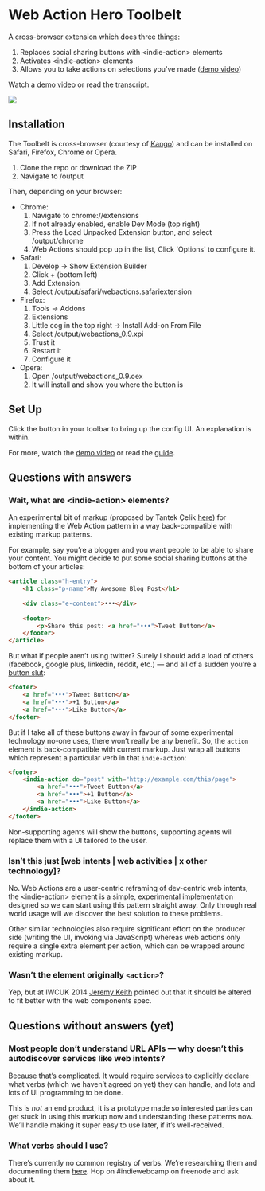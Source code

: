 # Web Action Hero Toolbelt

A cross-browser extension which does three things:

1. Replaces social sharing buttons with &lt;indie-action&gt; elements
2. Activates &lt;indie-action&gt; elements
3. Allows you to take actions on selections you’ve made ([demo video](http://www.youtube.com/watch?v=vvcaqSwMVBE))

Watch a [demo video](https://www.youtube.com/watch?v=9OAfvuKCsEk) or read the [transcript](http://waterpigs.co.uk/articles/web-action-toolbelt-guide/).

![](https://raw.github.com/barnabywalters/web-action-hero-toolbelt/master/web-actions-flow.jpg)

## Installation

The Toolbelt is cross-browser (courtesy of [Kango](http://kangoextensions.com)) and can be installed on Safari, Firefox, Chrome or Opera.

1. Clone the repo or download the ZIP
1. Navigate to /output

Then, depending on your browser:

* Chrome:
	1. Navigate to chrome://extensions
	1. If not already enabled, enable Dev Mode (top right)
	1. Press the Load Unpacked Extension button, and select /output/chrome
	1. Web Actions should pop up in the list, Click 'Options' to configure it.
* Safari:
	1. Develop -> Show Extension Builder
	1. Click + (bottom left)
	1. Add Extension
	1. Select /output/safari/webactions.safariextension
* Firefox:
	1. Tools -> Addons
	1. Extensions
	1. Little cog in the top right -> Install Add-on From File
	1. Select /output/webactions_0.9.xpi
	1. Trust it
	1. Restart it
	1. Configure it
* Opera:
	1. Open /output/webactions_0.9.oex
	2. It will install and show you where the button is

## Set Up

Click the button in your toolbar to bring up the config UI. An explanation is within.

For more, watch the [demo video](https://www.youtube.com/watch?v=9OAfvuKCsEk) or read the [guide](http://waterpigs.co.uk/articles/web-action-toolbelt-guide/).

## Questions with answers

### Wait, what are &lt;indie-action&gt; elements?

An experimental bit of markup (proposed by Tantek Çelik [here](http://tantek.com/presentations/2012/06/osb12-web-actions/#slide15)) for implementing the Web Action pattern in a way back-compatible with existing markup patterns.

For example, say you’re a blogger and you want people to be able to share your content. You might decide to put some social sharing buttons at the bottom of your articles:

```html
<article class="h-entry">
	<h1 class="p-name">My Awesome Blog Post</h1>
	
	<div class="e-content">•••</div>
	
	<footer>
		<p>Share this post: <a href="•••">Tweet Button</a>
	</footer>
</article>
```

But what if people aren’t using twitter? Surely I should add a load of others (facebook, google plus, linkedin, reddit, etc.) — and all of a sudden you’re a [button slut](http://www.flatfrogblog.com/2011/08/07/web-actions/):

```html
<footer>
	<a href="•••">Tweet Button</a>
	<a href="•••">+1 Button</a>
	<a href="•••">Like Button</a>
</footer>
```

But if I take all of these buttons away in favour of some experimental technology no-one uses, there won’t really be any benefit. So, the `action` element is back-compatible with current markup. Just wrap all buttons which represent a particular verb in that `indie-action`:

```html
<footer>
	<indie-action do="post" with="http://example.com/this/page">
		<a href="•••">Tweet Button</a>
		<a href="•••">+1 Button</a>
		<a href="•••">Like Button</a>
	</indie-action>
</footer>
```

Non-supporting agents will show the buttons, supporting agents will replace them with a UI tailored to the user.

### Isn’t this just [web intents | web activities | x other technology]?

No. Web Actions are a user-centric reframing of dev-centric web intents, the &lt;indie-action&gt; element is a simple, experimental implementation designed so we can start using this pattern straight away. Only through real world usage will we discover the best solution to these problems.

Other similar technologies also require significant effort on the producer side (writing the UI, invoking via JavaScript) whereas web actions only require a single extra element per action, which can be wrapped around existing markup.

### Wasn’t the element originally `<action>`?

Yep, but at IWCUK 2014 <a class="h-card" href="http://adactio.com">Jeremy Keith</a> pointed out that it should be altered to fit better with the web components spec.

## Questions without answers (yet)

### Most people don’t understand URL APIs — why doesn’t this autodiscover services like web intents?

Because that’s complicated. It would require services to explicitly declare what verbs (which we haven’t agreed on yet) they can handle, and lots and lots of UI programming to be done.

This is *not* an end product, it is a prototype made so interested parties can get stuck in using this markup now and understanding these patterns now. We’ll handle making it super easy to use later, if it’s well-received.

### What verbs should I use?

There’s currently no common registry of verbs. We’re researching them and documenting them [here](http://indiewebcamp.com/webactions#Brainstorming). Hop on #indiewebcamp on freenode and ask about it.
